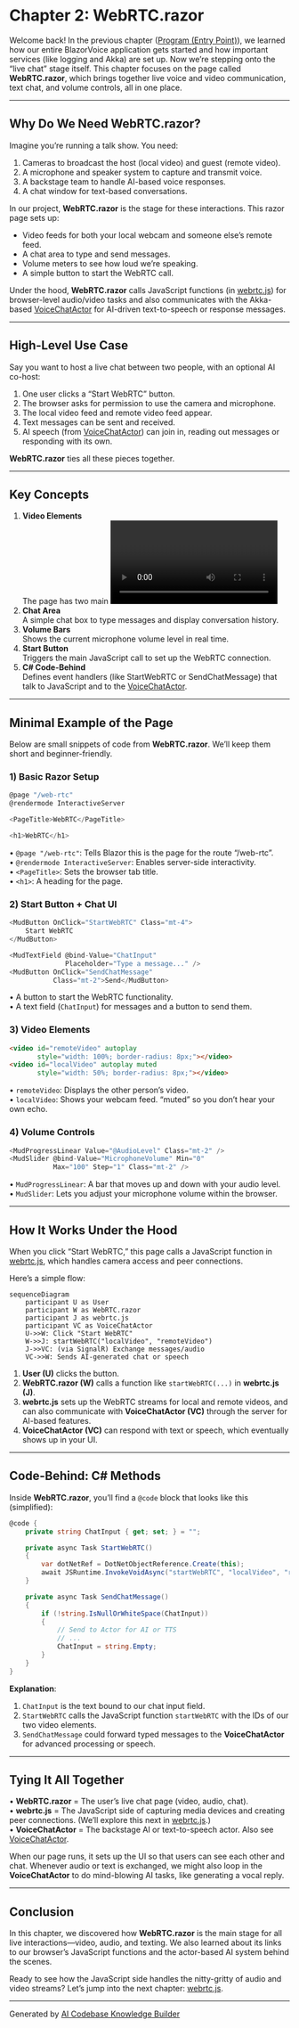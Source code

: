 # Chapter 2: WebRTC.razor

Welcome back! In the previous chapter ([Program (Entry Point)](01_program__entry_point__.md)), we learned how our entire BlazorVoice application gets started and how important services (like logging and Akka) are set up. Now we’re stepping onto the “live chat” stage itself. This chapter focuses on the page called **WebRTC.razor**, which brings together live voice and video communication, text chat, and volume controls, all in one place.

---

## Why Do We Need WebRTC.razor?

Imagine you’re running a talk show. You need:
1. Cameras to broadcast the host (local video) and guest (remote video).  
2. A microphone and speaker system to capture and transmit voice.  
3. A backstage team to handle AI-based voice responses.  
4. A chat window for text-based conversations.

In our project, **WebRTC.razor** is the stage for these interactions. This razor page sets up:
- Video feeds for both your local webcam and someone else’s remote feed.  
- A chat area to type and send messages.  
- Volume meters to see how loud we’re speaking.  
- A simple button to start the WebRTC call.  

Under the hood, **WebRTC.razor** calls JavaScript functions (in [webrtc.js](03_webrtc_js_.md)) for browser-level audio/video tasks and also communicates with the Akka-based [VoiceChatActor](06_voicechatactor_.md) for AI-driven text-to-speech or response messages.

---

## High-Level Use Case

Say you want to host a live chat between two people, with an optional AI co-host:
1. One user clicks a “Start WebRTC” button.  
2. The browser asks for permission to use the camera and microphone.  
3. The local video feed and remote video feed appear.  
4. Text messages can be sent and received.  
5. AI speech (from [VoiceChatActor](06_voicechatactor_.md)) can join in, reading out messages or responding with its own.  

**WebRTC.razor** ties all these pieces together.

---

## Key Concepts

1. **Video Elements**  
   The page has two main <video> elements, one for the local camera feed and another for the remote feed.  
2. **Chat Area**  
   A simple chat box to type messages and display conversation history.  
3. **Volume Bars**  
   Shows the current microphone volume level in real time.  
4. **Start Button**  
   Triggers the main JavaScript call to set up the WebRTC connection.  
5. **C# Code-Behind**  
   Defines event handlers (like StartWebRTC or SendChatMessage) that talk to JavaScript and to the [VoiceChatActor](06_voicechatactor_.md).

---

## Minimal Example of the Page

Below are small snippets of code from **WebRTC.razor**. We’ll keep them short and beginner-friendly.

### 1) Basic Razor Setup

```csharp
@page "/web-rtc"
@rendermode InteractiveServer

<PageTitle>WebRTC</PageTitle>

<h1>WebRTC</h1>
```
• `@page "/web-rtc"`: Tells Blazor this is the page for the route “/web-rtc”.  
• `@rendermode InteractiveServer`: Enables server-side interactivity.  
• `<PageTitle>`: Sets the browser tab title.  
• `<h1>`: A heading for the page.

### 2) Start Button + Chat UI

```csharp
<MudButton OnClick="StartWebRTC" Class="mt-4">
    Start WebRTC
</MudButton>

<MudTextField @bind-Value="ChatInput"
              Placeholder="Type a message..." />
<MudButton OnClick="SendChatMessage"
           Class="mt-2">Send</MudButton>
```
• A button to start the WebRTC functionality.  
• A text field (`ChatInput`) for messages and a button to send them.

### 3) Video Elements

```html
<video id="remoteVideo" autoplay
       style="width: 100%; border-radius: 8px;"></video>
<video id="localVideo" autoplay muted
       style="width: 50%; border-radius: 8px;"></video>
```
• `remoteVideo`: Displays the other person’s video.  
• `localVideo`: Shows your webcam feed. “muted” so you don’t hear your own echo.

### 4) Volume Controls

```csharp
<MudProgressLinear Value="@AudioLevel" Class="mt-2" />
<MudSlider @bind-Value="MicrophoneVolume" Min="0"
           Max="100" Step="1" Class="mt-2" />
```
• `MudProgressLinear`: A bar that moves up and down with your audio level.  
• `MudSlider`: Lets you adjust your microphone volume within the browser.

---

## How It Works Under the Hood

When you click “Start WebRTC,” this page calls a JavaScript function in [webrtc.js](03_webrtc_js_.md), which handles camera access and peer connections.

Here’s a simple flow:

```mermaid
sequenceDiagram
    participant U as User
    participant W as WebRTC.razor
    participant J as webrtc.js
    participant VC as VoiceChatActor
    U->>W: Click "Start WebRTC"
    W->>J: startWebRTC("localVideo", "remoteVideo")
    J->>VC: (via SignalR) Exchange messages/audio
    VC->>W: Sends AI-generated chat or speech
```

1. **User (U)** clicks the button.  
2. **WebRTC.razor (W)** calls a function like `startWebRTC(...)` in **webrtc.js (J)**.  
3. **webrtc.js** sets up the WebRTC streams for local and remote videos, and can also communicate with **VoiceChatActor (VC)** through the server for AI-based features.  
4. **VoiceChatActor (VC)** can respond with text or speech, which eventually shows up in your UI.

---

## Code-Behind: C# Methods

Inside **WebRTC.razor**, you’ll find a `@code` block that looks like this (simplified):

```csharp
@code {
    private string ChatInput { get; set; } = "";

    private async Task StartWebRTC()
    {
        var dotNetRef = DotNetObjectReference.Create(this);
        await JSRuntime.InvokeVoidAsync("startWebRTC", "localVideo", "remoteVideo", dotNetRef);
    }

    private async Task SendChatMessage()
    {
        if (!string.IsNullOrWhiteSpace(ChatInput))
        {
            // Send to Actor for AI or TTS
            // ...
            ChatInput = string.Empty;
        }
    }
}
```
**Explanation**:  
1. `ChatInput` is the text bound to our chat input field.  
2. `StartWebRTC` calls the JavaScript function `startWebRTC` with the IDs of our two video elements.  
3. `SendChatMessage` could forward typed messages to the **VoiceChatActor** for advanced processing or speech.

---

## Tying It All Together

• **WebRTC.razor** = The user’s live chat page (video, audio, chat).  
• **webrtc.js** = The JavaScript side of capturing media devices and creating peer connections. (We’ll explore this next in [webrtc.js](03_webrtc_js_.md).)  
• **VoiceChatActor** = The backstage AI or text-to-speech actor. Also see [VoiceChatActor](06_voicechatactor_.md).

When our page runs, it sets up the UI so that users can see each other and chat. Whenever audio or text is exchanged, we might also loop in the **VoiceChatActor** to do mind-blowing AI tasks, like generating a vocal reply.

---

## Conclusion

In this chapter, we discovered how **WebRTC.razor** is the main stage for all live interactions—video, audio, and texting. We also learned about its links to our browser’s JavaScript functions and the actor-based AI system behind the scenes.  

Ready to see how the JavaScript side handles the nitty-gritty of audio and video streams? Let’s jump into the next chapter: [webrtc.js](03_webrtc_js_.md).

---

Generated by [AI Codebase Knowledge Builder](https://github.com/The-Pocket/Tutorial-Codebase-Knowledge)